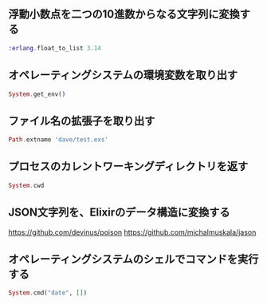 ## 浮動小数点を二つの10進数からなる文字列に変換する

```elixir
:erlang.float_to_list 3.14
```

## オペレーティングシステムの環境変数を取り出す

```elixir
System.get_env()
```

## ファイル名の拡張子を取り出す

```elixir
Path.extname 'dave/test.exs'
```

## プロセスのカレントワーキングディレクトリを返す

```elixir
System.cwd
```

## JSON文字列を、Elixirのデータ構造に変換する

https://github.com/devinus/poison
https://github.com/michalmuskala/jason

## オペレーティングシステムのシェルでコマンドを実行する

```elixir
System.cmd("date", [])
```
